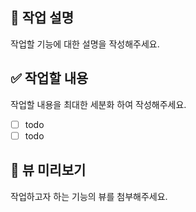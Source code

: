 ## 📄 작업 설명
작업할 기능에 대한 설명을 작성해주세요.

## ✅ 작업할 내용
작업할 내용을 최대한 세분화 하여 작성해주세요.
- [ ] todo
- [ ] todo

## 🎨 뷰 미리보기
작업하고자 하는 기능의 뷰를 첨부해주세요.